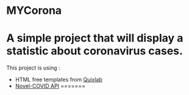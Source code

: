  # MYCorona <h1>
A simple project that will display a statistic about coronavirus cases.
=======
This project is using :
* HTML free templates from [Quixlab](https://quixlab.com/)
* [Novel-COVID API](https://github.com/NovelCOVID/API)
=======
